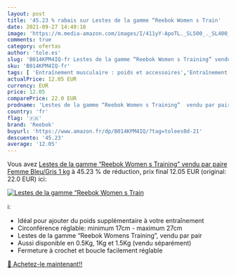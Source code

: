 ```yaml
---
layout: post
title: '45.23 % rabais sur Lestes de la gamme “Reebok Women s Train'
date: 2021-09-27 14:49:18
image: 'https://m.media-amazon.com/images/I/411yY-ApoTL._SL500_._SL400_.jpg'
comments: true
category: ofertas
author: 'tole.es'
slug: 'B014KPM4IQ-fr Lestes de la gamme “Reebok Women s Training” vendu par...'
sku: 'B014KPM4IQ-fr'
tags: [ 'Entraînement musculaire : poids et accessoires','Entraînement musculaire : poids pour poignets et chevilles','Fitness et Musculation','Musculation','Sports et Loisirs','reebok', ]
actualPrice: 12.05 EUR
currency: EUR
price: 12.05
comparePrice: 22.0 EUR
prodname: 'Lestes de la gamme “Reebok Women s Training”  vendu par paire  Femme  Bleu/Gris  1 kg'
country: 'fr'
flag: '🇫🇷'
brand: 'Reebok'
buyurl: 'https://www.amazon.fr/dp/B014KPM4IQ/?tag=tolees0d-21'
descuento: '45.23'
average: '12.05'
---
```


Vous avez [Lestes de la gamme “Reebok Women s Training”  vendu par paire  Femme  Bleu/Gris  1 kg](https://www.amazon.fr/dp/B014KPM4IQ/?tag=tolees0d-21)  à  45.23 % de réduction, prix final  12.05 EUR (original: 22.0 EUR) ici:

[![Lestes de la gamme “Reebok Women s Train](https://m.media-amazon.com/images/I/411yY-ApoTL._SL500_._SL400_.jpg)](https://www.amazon.fr/dp/B014KPM4IQ/?tag=tolees0d-21)

ℹ️:

- Idéal pour ajouter du poids supplémentaire à votre entraînement
- Circonférence réglable: minimum 17cm - maximum 27cm
- Lestes de la gamme “Reebok Womens Training”, vendu par pair
- Aussi disponible en 0.5Kg, 1Kg et 1.5Kg (vendu séparément)
- Fermeture à crochet et boucle facilement réglable

[🛒 Achetez-le maintenant!!](https://www.amazon.fr/dp/B014KPM4IQ/?tag=tolees0d-21)
